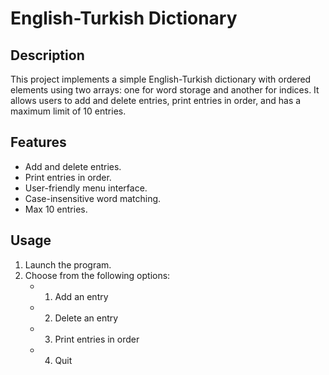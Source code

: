 # English-Turkish Dictionary

## Description

This project implements a simple English-Turkish dictionary with ordered elements using two arrays: one for word storage and another for indices. It allows users to add and delete entries, print entries in order, and has a maximum limit of 10 entries.

## Features

- Add and delete entries.
- Print entries in order.
- User-friendly menu interface.
- Case-insensitive word matching.
- Max 10 entries.

## Usage

1. Launch the program.
2. Choose from the following options:
   - 1) Add an entry
   - 2) Delete an entry
   - 3) Print entries in order
   - 4) Quit


